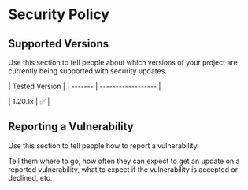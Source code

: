 # Security Policy

## Supported Versions

Use this section to tell people about which versions of your project are
currently being supported with security updates.

| Tested Version |
| ------- | ------------------ |

| 1.20.1x  | :white_check_mark: |

## Reporting a Vulnerability

Use this section to tell people how to report a vulnerability.

Tell them where to go, how often they can expect to get an update on a
reported vulnerability, what to expect if the vulnerability is accepted or
declined, etc.

